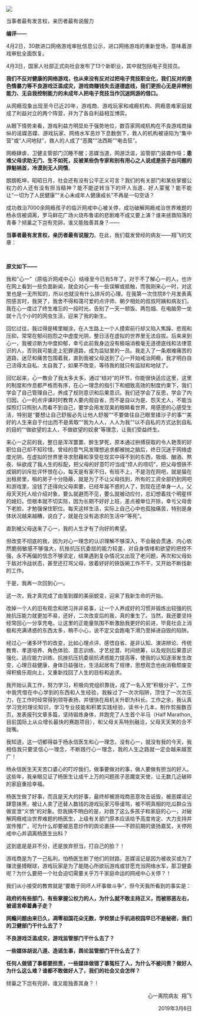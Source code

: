 <p><img src="https://wx1.sinaimg.cn/large/0067hHJjly1g1tv5np2q8j30cc06yq71.jpg"></p>
<div class="preface">当事者最有发言权，亲历者最有说服力</div>
<p><span id="more-5286"></span></p>
<div class="WB_editor_iframe_new">
<p align="justify">​​<b>编评——</b></p>
<p align="justify">4月2日，30款进口网络游戏审批信息公示，进口网络游戏的重新登场，意味着游戏审批全面恢复。</p>
<p align="justify">4月3日，国家人社部正式向社会发布了13个新职业，其中就包括电子竞技员。</p>
<p align="justify"><b>我们</b><b>不反对健康的网络游戏，也从来没有反对过把电子竞技职业化，</b><b>我们</b><b>反对的是色情暴力等不良游戏泛滥成灾，游戏商赚钱失去道德底线，</b><b>我们</b><b>更担心无是非辨别能力、无自我控制能力的未成年人把电子竞技当作沉迷网游的借口。</b></p>
<p align="justify">从网瘾现象出现至今已近20年，游戏商、游戏玩家和戒瘾机构、网瘾患难家庭就成了利益对立的两个阵营，并为了各自利益相互博弈。</p>
<p align="justify">从眼下情势来看，游戏利益方明显处于强势地位，数百家网戒机构在不良游戏商操纵的谣媒恶媒、游戏玩家、网络水军恶炒下息数倒下，救人的机构被诬陷为“集中营”或“人间地狱”，救人的人成了“恶魔”“法西斯”“电击狂”。</p>
<p align="justify">网瘾肆虐，卫健主管部门沉睡不醒；恶媒当道，网游泛滥，监管部门装聋作哑；<b>患难父母求助无门、生不如死，反被某些伪专家和别有用心之人说成是孩子出问题的罪魁祸首</b><b>，</b><b>冷漠到无人同情</b>。</p>
<p align="justify">朗朗乾坤，昭昭日月，社会还有没有公平正义可言？我们的有关部门和某些掌握公权力的人还有没有担当精神？能不能逆转当下的坏人当道、好人蒙冤？能不能让“一切为了人民健康”“关心未成年人健康成长”不再是一句空话？</p>
<p align="justify">成功救治7000余网瘾孩子的临沂网戒中心被关停，成功破解网瘾戒治世界难题的杨永信被调离，罗马鲜花广场火烧布鲁诺的悲剧难不成又要上演？谁来拯救陷落的青春？倾巢之下岂有完卵，谁又能独善其身？——</p>
<p align="justify"><b>当事者最有发言权，亲历者最有说服力</b>。在此，我们载发曾经的病友——翔飞的文章：</p>
<p align="justify"><b>&nbsp;</b></p>
<p align="justify"><b>原文如下——</b></p>
<p align="justify">我和“心一”（原临沂网戒中心）结缘至今已有5年了，对于不了解心一的人，也许在网上看到一些负面新闻，就会对心一有一些误解或抵触，而我刚来心一时，对这里也是一无所知的，所以也就没有什么排斥的心理。在我第一次住院8个月发表离院感言时，我哭了，我舍不得和蔼可爱的点评师、朝夕相处的叔叔阿姨和病友们，我在心一度过了终生难忘的一段时光，告别了一天一顿饭、两包烟、在电脑旁一坐就十几个小时的网虫生活，迎来了我的新生。</p>
<p align="justify">回忆过往，我过得是稀里糊涂，在人生路上一个人摸索前行却又陷入焦躁、悲观和压抑，常常在郁闷抱怨之中虚度光阴，整日活在虚拟的世界里无法自拔。后来来到心一，我被诊断为中度抑郁，幸亏此前我身边没有极端消极毫无道德底线和法律意识的人，否则我可能走上犯罪道路，成为监狱里的一员。我走入了一条艰难痛苦的道路，迷茫和痛苦包围着我，直到我被父母送到了心一开始戒治网瘾，我才明白自己活得太自私、太自我了，如果不改变，等待我的就只有监狱和地狱了。</p>
<p align="justify">回忆起来，心一教会了我太多太多，通过“结对”的环节，你能很快适应这里，这里的制度和作息都严格而有序，在心一理念的指引下和细致高效的制度约束下，我们学会了自己管理自己，养成了规则意识和后果意识。我们还学会了反思，学会了内归因，心一的点评课时时教育人要内观自省，而不是自以为是、怨天尤人，不能当探照灯只照别人而看不到自己，要学会用发现美的眼睛看世界，用感恩的心感受生活，特别是“要想让自己舒服必先让他人舒服”“不要做往自己眼里揉沙子的事”“美好的人生来自于付出而不是索取”“我为人人，人人为我”“以不自私的方式达到自私的目的”“做欲望的主人，不做欲望的奴隶”等理念，让我们受益终生。</p>
<p align="justify">来心一之前的我，整日是浑浑噩噩、醉生梦死，原本通过拚搏获取的令人艳羡的好职位自己却不知珍惜，曾经的意气风发理想追求都被抛之脑后，终日沉迷于网络虚度光阴，在虚拟的世界里寻求慰藉和享受在现实中得不到的东西，吸烟、酗酒、熬夜、纵欲成了我人生的标配，把父母的好意叮咛当成“烦人的唠叨”，把父母恨铁不成钢的训斥批评怀恨在心，每天是有家不归，有班不上，不是泡在网吧，就是猫在出租房里，租的房子十分隐蔽，就是为了不让父母找到，所有的工资全部扔到网吧和游戏里，没钱了还得向父母索要，已经年届不惑的人了，到现在还单身一人，父母天天托人给介绍对象，要么就避而不见，要么就被动应付，总幻想着找个明星样的媳妇，但根本就不切实际，因为长期不好好上班，差点被单位开除，幸亏父母舍下老脸，才勉强保住职位。每天这样生活，实际上自己心中也孤独痛苦，特别是身体状况越来越糟，说白了，就是在没有追求的生活中“等死”。</p>
<p align="justify">直到被父母送来了心一，我的人生才有了向好的希望。</p>
<p align="justify">但改变不彻底的我，因为对心一理念的认识理解不够深入，不会融会贯通、内心依然脆弱敏感不够强大，抗挫抗压抗委屈的能力较差，对自身情绪和欲望的把控不强，永不再偏的信念不够坚定，结果遇到复杂情况又出现了老问题，再次和父母处于敌对冷战状态，甚至还打骂父母，放着好好的铁饭碗工作不干，又开始不断找新的工作。</p>
<p align="justify">于是，我再一次回到心一。</p>
<p align="justify">这一次，我才真完成了由茧到蝶的美丽蜕变，迎来了我新生命的开始。</p>
<p align="justify">改掉一个人的旧有观念和陋习并非易事，让一个人养成好的习惯并锻炼出较强的抗挫抗压能力就更加不易，还好，二次改变后的我，真的重生了。当然，我还要坚持经常回心一分享充电，让这里的正能量氛围不断激励我更好的前进，毕竟社会上消极和充满诱惑的东西太多，稍不小心，说不定又会跑电下滑乃至掉进自毁的陷阱。</p>
<p align="justify">经过心一诸多环节的改变，比如心理点评、感悟自省、是非认知、演讲辨论、传统教育、孝道培养、角色体验、意志训练、才艺挖潜、时间统筹，以及规则后果意识强化、适应能力训练、抗挫抗压抗委屈抗诱惑能力提高等，使我的认知逐渐发生改变，心理日益健康，身体日益强壮，生活起居有了规律，思想观念也由消极颓废变得积极乐观向上，又重新找回了人生的目标和追求。</p>
<p align="justify">我开始认真工作，努力学习，积极向党组织靠拢，成了一名入党“积极分子”。工作中我凭借在中心学到的东西和人生经验，我躲过了一次次陷阱，顶住了一次次压力，在工作时经常得到领导表扬，并很快在局机关升职为科长。工作之余，我认真学习党的理论知识，学习专业技能和积累实践经验，读书十几本，制作剪报数百页，发表报刊文章多篇，坚持锻炼身体，并跑完了人生首个半马（Half Marathon,目前国际上从众增长最快的赛跑项目），和父母关系特别融洽，父母天天笑的合不拢嘴。</p>
<p align="justify">我知道，这一切都得益于杨永信医生和心一理念，没有心一，就没有我的今天，我相信我只要坚信心一理念，不断践行心一理念，我的人生之路就一定会越来越宽广！</p>
<p align="justify">杨永信医生天天苦口婆心的叮咛我们，做事要做对的事，做人要做有担当的好人。这些年，我亲眼见证了杨医生让成千上万的问题孩子恶魔变天使，让无数几近破碎的家庭重拾幸福。</p>
<p align="justify">杨医生做了好事，而且是天大的好事，最终却被游戏商恶意攻击诋毁，被恶媒谣记肆意抹黑，被让人卖了还替人数钱的游戏玩家污辱谩骂，被不明真相的吃瓜群众当做宣泄“义愤”的对象。但我搞不明白的是，对救了这么多孩子和家庭的心一，对破解网瘾戒治世界难题的杨医生，上级有关部门原本应该给予高度肯定、大力支持并宣传推广，可为什么却要被恶意炒作的舆论裹挟——不顾前期的褒扬嘉奖，关停网戒中心并调离杨医生出科？</p>
<p align="justify">这到底是是非不分，还是放弃担当，打自己的脸？！</p>
<p align="justify">游戏商是为了一己私利，怕杨医生断了他们的财路，恶媒谣记是因为被收买或为了赚流量搏眼球，游戏玩家是为了能随心所欲玩游戏或甘愿充当网络水军，那卫健委呢？为什么要把一个社会迫切需要关乎万千家庭命运的网戒中心关停？！</p>
<p align="justify">我们从小接受的教育就是“要敢于同坏人坏事做斗争”，但今天我所看到的事实是：</p>
<p align="justify"><b>政府的有些部门、有些掌握公权力的人，</b><b>为什么</b><b>就不敢主持正义，而被邪恶左右，被谣言牵着鼻子走？</b></p>
<p align="justify"><b>网瘾问题</b><b>由来已久，凋零祖国花朵无数，学校禁止手机进校园早已不是秘密</b><b>，我们的卫健部门干什么去了？</b></p>
<p align="justify"><b>不良游戏泛滥成灾，游戏监管部门干什么去了？</b></p>
<p align="justify"><b>一些媒体胡说八道、造谣生事，舆论监管部门干什么去了？</b></p>
<p align="justify"><b>任何人做错了事都要担责，一些媒体做错了事冤枉了人，为什么不被问责？做好人为什么这么难？谁都不敢做好人了，我们的社会又会怎样？</b></p>
<p align="justify">倾巢之下岂有完卵，谁又能独善其身？！</p>
<p align="right">心一离院病友 &nbsp;翔飞</p>
<p align="right">2019年3月6日​​​​</p>